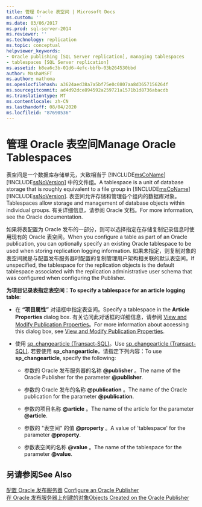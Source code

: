 ```yaml
---
title: 管理 Oracle 表空间 | Microsoft Docs
ms.custom: ''
ms.date: 03/06/2017
ms.prod: sql-server-2014
ms.reviewer: ''
ms.technology: replication
ms.topic: conceptual
helpviewer_keywords:
- Oracle publishing [SQL Server replication], managing tablespaces
- tablespaces [SQL Server replication]
ms.assetid: b8ea6c3b-01d6-4efc-bbfb-03b264530bbd
author: MashaMSFT
ms.author: mathoma
ms.openlocfilehash: a3624aed38a7a5bf75e0c0807aa8d3657156264f
ms.sourcegitcommit: ad4d92dce894592a259721a1571b1d8736abacdb
ms.translationtype: MT
ms.contentlocale: zh-CN
ms.lasthandoff: 08/04/2020
ms.locfileid: "87690536"
---
```

# <a name="manage-oracle-tablespaces"></a><span data-ttu-id="520c5-102">管理 Oracle 表空间</span><span class="sxs-lookup"><span data-stu-id="520c5-102">Manage Oracle Tablespaces</span></span>
  <span data-ttu-id="520c5-103">表空间是一个数据库存储单元，大致相当于 [!INCLUDE[msCoName](../../../includes/msconame-md.md)] [!INCLUDE[ssNoVersion](../../../includes/ssnoversion-md.md)] 中的文件组。</span><span class="sxs-lookup"><span data-stu-id="520c5-103">A tablespace is a unit of database storage that is roughly equivalent to a file group in [!INCLUDE[msCoName](../../../includes/msconame-md.md)] [!INCLUDE[ssNoVersion](../../../includes/ssnoversion-md.md)].</span></span> <span data-ttu-id="520c5-104">表空间允许存储和管理各个组内的数据库对象。</span><span class="sxs-lookup"><span data-stu-id="520c5-104">Tablespaces allow storage and management of database objects within individual groups.</span></span> <span data-ttu-id="520c5-105">有关详细信息，请参阅 Oracle 文档。</span><span class="sxs-lookup"><span data-stu-id="520c5-105">For more information, see the Oracle documentation.</span></span>  
  
 <span data-ttu-id="520c5-106">如果将表配置为 Oracle 发布的一部分，则可以选择指定在存储复制记录信息时使用现有的 Oracle 表空间。</span><span class="sxs-lookup"><span data-stu-id="520c5-106">When you configure a table as part of an Oracle publication, you can optionally specify an existing Oracle tablespace to be used when storing replication logging information.</span></span> <span data-ttu-id="520c5-107">如果未指定，则复制对象的表空间就是与配置发布服务器时配置的复制管理用户架构相关联的默认表空间。</span><span class="sxs-lookup"><span data-stu-id="520c5-107">If unspecified, the tablespace for the replication objects is the default tablespace associated with the replication administrative user schema that was configured when configuring the Publisher.</span></span>  
  
 <span data-ttu-id="520c5-108">**为项目记录表指定表空间**：</span><span class="sxs-lookup"><span data-stu-id="520c5-108">**To specify a tablespace for an article logging table**:</span></span>  
  
-   <span data-ttu-id="520c5-109">在 **“项目属性”** 对话框中指定表空间。</span><span class="sxs-lookup"><span data-stu-id="520c5-109">Specify a tablespace in the **Article Properties** dialog box.</span></span> <span data-ttu-id="520c5-110">有关访问此对话框的详细信息，请参阅 [View and Modify Publication Properties](../publish/view-and-modify-publication-properties.md)。</span><span class="sxs-lookup"><span data-stu-id="520c5-110">For more information about accessing this dialog box, see [View and Modify Publication Properties](../publish/view-and-modify-publication-properties.md).</span></span>  
  
-   <span data-ttu-id="520c5-111">使用 [sp_changearticle (Transact-SQL)](/sql/relational-databases/system-stored-procedures/sp-changearticle-transact-sql)。</span><span class="sxs-lookup"><span data-stu-id="520c5-111">Use [sp_changearticle &#40;Transact-SQL&#41;](/sql/relational-databases/system-stored-procedures/sp-changearticle-transact-sql).</span></span> <span data-ttu-id="520c5-112">若要使用 **sp_changearticle**，请指定下列内容：</span><span class="sxs-lookup"><span data-stu-id="520c5-112">To use **sp_changearticle**, specify the following:</span></span>  
  
    -   <span data-ttu-id="520c5-113">参数的 Oracle 发布服务器的名称 **@publisher** 。</span><span class="sxs-lookup"><span data-stu-id="520c5-113">The name of the Oracle Publisher for the parameter **@publisher**.</span></span>  
  
    -   <span data-ttu-id="520c5-114">参数的 Oracle 发布的名称 **@publication** 。</span><span class="sxs-lookup"><span data-stu-id="520c5-114">The name of the Oracle publication for the parameter **@publication**.</span></span>  
  
    -   <span data-ttu-id="520c5-115">参数的项目名称 **@article** 。</span><span class="sxs-lookup"><span data-stu-id="520c5-115">The name of the article for the parameter **@article**.</span></span>  
  
    -   <span data-ttu-id="520c5-116">参数的 "表空间" 的值 **@property** 。</span><span class="sxs-lookup"><span data-stu-id="520c5-116">A value of 'tablespace' for the parameter **@property**.</span></span>  
  
    -   <span data-ttu-id="520c5-117">参数表空间的名称 **@value** 。</span><span class="sxs-lookup"><span data-stu-id="520c5-117">The name of the tablespace for the parameter **@value**.</span></span>  
  
## <a name="see-also"></a><span data-ttu-id="520c5-118">另请参阅</span><span class="sxs-lookup"><span data-stu-id="520c5-118">See Also</span></span>  
 <span data-ttu-id="520c5-119">[配置 Oracle 发布服务器](configure-an-oracle-publisher.md) </span><span class="sxs-lookup"><span data-stu-id="520c5-119">[Configure an Oracle Publisher](configure-an-oracle-publisher.md) </span></span>  
 [<span data-ttu-id="520c5-120">在 Oracle 发布服务器上创建的对象</span><span class="sxs-lookup"><span data-stu-id="520c5-120">Objects Created on the Oracle Publisher</span></span>](objects-created-on-the-oracle-publisher.md)  
  
  
